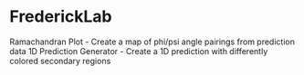 # FrederickLab

Ramachandran Plot - Create a map of phi/psi angle pairings from prediction data
1D Prediction Generator - Create a 1D prediction with differently colored secondary regions
